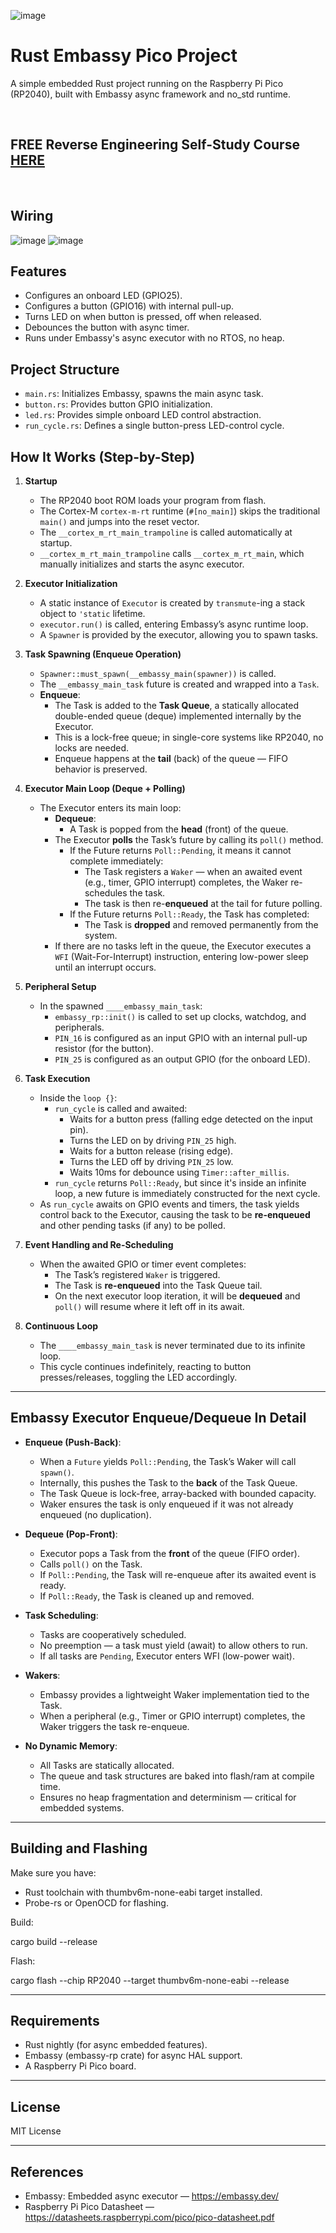 ![image](https://github.com/mytechnotalent/rust_embassy_pico_project/blob/main/rust_embassy_pico_project.jpg?raw=true)

# Rust Embassy Pico Project

A simple embedded Rust project running on the Raspberry Pi Pico (RP2040), built with Embassy async framework and no_std runtime.

<br>

## FREE Reverse Engineering Self-Study Course [HERE](https://github.com/mytechnotalent/Reverse-Engineering-Tutorial)

<br>

## Wiring
![image](https://github.com/mytechnotalent/embassy-pico-neo-button/blob/main/diagrams/Debug-Probe-Wiring.png?raw=true)
![image](https://github.com/mytechnotalent/embassy-pico-neo-button/blob/main/diagrams/rust_embassy_pico_project.png?raw=true)

## Features
- Configures an onboard LED (GPIO25).
- Configures a button (GPIO16) with internal pull-up.
- Turns LED on when button is pressed, off when released.
- Debounces the button with async timer.
- Runs under Embassy's async executor with no RTOS, no heap.

## Project Structure
- `main.rs`: Initializes Embassy, spawns the main async task.
- `button.rs`: Provides button GPIO initialization.
- `led.rs`: Provides simple onboard LED control abstraction.
- `run_cycle.rs`: Defines a single button-press LED-control cycle.

## How It Works (Step-by-Step)

1. **Startup**
   - The RP2040 boot ROM loads your program from flash.
   - The Cortex-M `cortex-m-rt` runtime (`#[no_main]`) skips the traditional `main()` and jumps into the reset vector.
   - The `__cortex_m_rt_main_trampoline` is called automatically at startup.
   - `__cortex_m_rt_main_trampoline` calls `__cortex_m_rt_main`, which manually initializes and starts the async executor.

2. **Executor Initialization**
   - A static instance of `Executor` is created by `transmute`-ing a stack object to `'static` lifetime.
   - `executor.run()` is called, entering Embassy’s async runtime loop.
   - A `Spawner` is provided by the executor, allowing you to spawn tasks.

3. **Task Spawning (Enqueue Operation)**
   - `Spawner::must_spawn(__embassy_main(spawner))` is called.
   - The `__embassy_main_task` future is created and wrapped into a `Task`.
   - **Enqueue**:
     - The Task is added to the **Task Queue**, a statically allocated double-ended queue (deque) implemented internally by the Executor.
     - This is a lock-free queue; in single-core systems like RP2040, no locks are needed.
     - Enqueue happens at the **tail** (back) of the queue — FIFO behavior is preserved.

4. **Executor Main Loop (Deque + Polling)**
   - The Executor enters its main loop:
     - **Dequeue**:
       - A Task is popped from the **head** (front) of the queue.
     - The Executor **polls** the Task’s future by calling its `poll()` method.
       - If the Future returns `Poll::Pending`, it means it cannot complete immediately:
         - The Task registers a `Waker` — when an awaited event (e.g., timer, GPIO interrupt) completes, the Waker re-schedules the task.
         - The task is then re-**enqueued** at the tail for future polling.
       - If the Future returns `Poll::Ready`, the Task has completed:
         - The Task is **dropped** and removed permanently from the system.
     - If there are no tasks left in the queue, the Executor executes a `WFI` (Wait-For-Interrupt) instruction, entering low-power sleep until an interrupt occurs.

5. **Peripheral Setup**
   - In the spawned `____embassy_main_task`:
     - `embassy_rp::init()` is called to set up clocks, watchdog, and peripherals.
     - `PIN_16` is configured as an input GPIO with an internal pull-up resistor (for the button).
     - `PIN_25` is configured as an output GPIO (for the onboard LED).

6. **Task Execution**
   - Inside the `loop {}`:
     - `run_cycle` is called and awaited:
       - Waits for a button press (falling edge detected on the input pin).
       - Turns the LED on by driving `PIN_25` high.
       - Waits for a button release (rising edge).
       - Turns the LED off by driving `PIN_25` low.
       - Waits 10ms for debounce using `Timer::after_millis`.
     - `run_cycle` returns `Poll::Ready`, but since it's inside an infinite loop, a new future is immediately constructed for the next cycle.
   - As `run_cycle` awaits on GPIO events and timers, the task yields control back to the Executor, causing the task to be **re-enqueued** and other pending tasks (if any) to be polled.

7. **Event Handling and Re-Scheduling**
   - When the awaited GPIO or timer event completes:
     - The Task’s registered `Waker` is triggered.
     - The Task is **re-enqueued** into the Task Queue tail.
     - On the next executor loop iteration, it will be **dequeued** and `poll()` will resume where it left off in its await.

8. **Continuous Loop**
   - The `____embassy_main_task` is never terminated due to its infinite loop.
   - This cycle continues indefinitely, reacting to button presses/releases, toggling the LED accordingly.

---

## Embassy Executor Enqueue/Dequeue In Detail

- **Enqueue (Push-Back)**:
  - When a `Future` yields `Poll::Pending`, the Task’s Waker will call `spawn()`.
  - Internally, this pushes the Task to the **back** of the Task Queue.
  - The Task Queue is lock-free, array-backed with bounded capacity.
  - Waker ensures the task is only enqueued if it was not already enqueued (no duplication).

- **Dequeue (Pop-Front)**:
  - Executor pops a Task from the **front** of the queue (FIFO order).
  - Calls `poll()` on the Task.
  - If `Poll::Pending`, the Task will re-enqueue after its awaited event is ready.
  - If `Poll::Ready`, the Task is cleaned up and removed.

- **Task Scheduling**:
  - Tasks are cooperatively scheduled.
  - No preemption — a task must yield (await) to allow others to run.
  - If all tasks are `Pending`, Executor enters WFI (low-power wait).

- **Wakers**:
  - Embassy provides a lightweight Waker implementation tied to the Task.
  - When a peripheral (e.g., Timer or GPIO interrupt) completes, the Waker triggers the task re-enqueue.

- **No Dynamic Memory**:
  - All Tasks are statically allocated.
  - The queue and task structures are baked into flash/ram at compile time.
  - Ensures no heap fragmentation and determinism — critical for embedded systems.

---

## Building and Flashing

Make sure you have:
- Rust toolchain with thumbv6m-none-eabi target installed.
- Probe-rs or OpenOCD for flashing.

Build:

cargo build --release

Flash:

cargo flash --chip RP2040 --target thumbv6m-none-eabi --release

---

## Requirements
- Rust nightly (for async embedded features).
- Embassy (embassy-rp crate) for async HAL support.
- A Raspberry Pi Pico board.

---

## License
MIT License

---

## References
- Embassy: Embedded async executor — https://embassy.dev/
- Raspberry Pi Pico Datasheet — https://datasheets.raspberrypi.com/pico/pico-datasheet.pdf